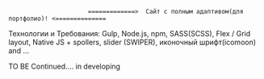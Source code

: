                           =============>  Сайт с полным адаптивом(для портфолио)! <==============
 Технологии и Требования: Gulp, Node.js, npm, SASS(SCSS), Flex / Grid layout, Native JS + spollers, slider (SWIPER), иконочный шрифт(icomoon) and ...
 
 TO BE Continued.... in developing
